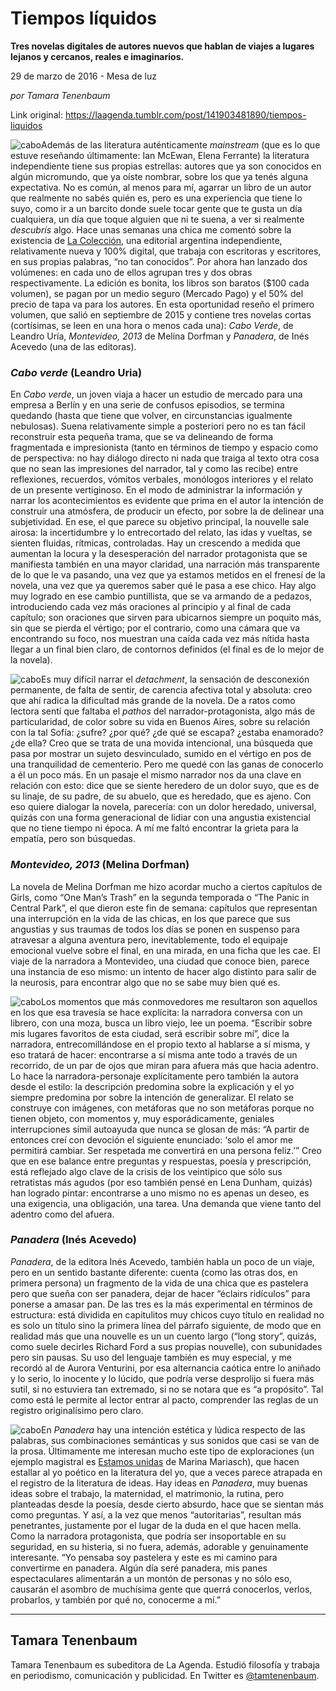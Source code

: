# Tiempos líquidos

**Tres novelas digitales de autores nuevos que hablan de viajes a lugares lejanos y cercanos, reales e imaginarios.**

29 de marzo de 2016 - Mesa de luz

_por Tamara Tenenbaum_

Link original: https://laagenda.tumblr.com/post/141903481890/tiempos-liquidos

![cabo](https://64.media.tumblr.com/800821f2a4358f8e5cb560f5bd73f257/tumblr_inline_pk01ndhM211t6q87u_250.jpg)Además de las literatura auténticamente *mainstream* (que es lo que estuve reseñando últimamente: Ian McEwan, Elena Ferrante) la literatura independiente tiene sus propias estrellas: autores que ya son conocidos en algún micromundo, que ya oíste nombrar, sobre los que ya tenés alguna expectativa. No es común, al menos para mí, agarrar un libro de un autor que realmente no sabés quién es, pero es una experiencia que tiene lo suyo, como ir a un barcito donde suele tocar gente que te gusta un día cualquiera, un día que toque alguien que ni te suena, a ver si realmente *descubrís* algo. Hace unas semanas una chica me comentó sobre la existencia de [La Colección](http://www.lacoleccion.com.ar/), una editorial argentina independiente, relativamente nueva y 100% digital, que trabaja con escritoras y escritores, en sus propias palabras, “no tan conocidos”. Por ahora han lanzado dos volúmenes: en cada uno de ellos agrupan tres y dos obras respectivamente. La edición es bonita, los libros son baratos ($100 cada volumen), se pagan por un medio seguro (Mercado Pago) y el 50% del precio de tapa va para los autores. En esta oportunidad reseño el primero volumen, que salió en septiembre de 2015 y contiene tres novelas cortas (cortísimas, se leen en una hora o menos cada una): *Cabo Verde*, de Leandro Uría, *Montevideo, 2013* de Melina Dorfman y *Panadera*, de Inés Acevedo (una de las editoras). 


### *Cabo verde* (Leandro Uria)

En *Cabo verde*, un joven viaja a hacer un estudio de mercado para una empresa a Berlín y en una serie de confusos episodios, se termina quedando (hasta que tiene que volver, en circunstancias igualmente nebulosas). Suena relativamente simple a posteriori pero no es tan fácil reconstruir esta pequeña trama, que se va delineando de forma fragmentada e impresionista (tanto en términos de tiempo y espacio como de perspectiva: no hay diálogo directo ni nada que traiga al texto otra cosa que no sean las impresiones del narrador, tal y como las recibe) entre reflexiones, recuerdos, vómitos verbales, monólogos interiores y el relato de un presente vertiginoso. En el modo de administrar la información y narrar los acontecimientos es evidente que prima en el autor la intención de construir una atmósfera, de producir un efecto, por sobre la de delinear una subjetividad. En ese, el que parece su objetivo principal, la nouvelle sale airosa: la incertidumbre y lo entrecortado del relato, las idas y vueltas, se sienten fluidas, rítmicas, controladas. Hay un crescendo a medida que aumentan la locura y la desesperación del narrador protagonista que se manifiesta también en una mayor claridad, una narración más transparente de lo que le va pasando, una vez que ya estamos metidos en el frenesí de la novela, una vez que ya queremos saber qué le pasa a ese chico. Hay algo muy logrado en ese cambio puntillista, que se va armando de a pedazos, introduciendo cada vez más oraciones al principio y al final de cada capítulo; son oraciones que sirven para ubicarnos siempre un poquito más, sin que se pierda el vértigo; por el contrario, como una cámara que va encontrando su foco, nos muestran una caída cada vez más nítida hasta llegar a un final bien claro, de contornos definidos (el final es de lo mejor de la novela). 


![cabo](https://64.media.tumblr.com/800821f2a4358f8e5cb560f5bd73f257/tumblr_inline_pk01ndhM211t6q87u_250.jpg)Es muy difícil narrar el *detachment*, la sensación de desconexión permanente, de falta de sentir, de carencia afectiva total y absoluta: creo que ahí radica la dificultad más grande de la novela. De a ratos como lectora sentí que faltaba el *pathos* del narrador-protagonista, algo más de particularidad, de color sobre su vida en Buenos Aires, sobre su relación con la tal Sofía: ¿sufre? ¿por qué? ¿de qué se escapa? ¿estaba enamorado? ¿de ella? Creo que se trata de una movida intencional, una búsqueda que pasa por mostrar un sujeto desvinculado, sumido en el vértigo en pos de una tranquilidad de cementerio. Pero me quedé con las ganas de conocerlo a él un poco más. En un pasaje el mismo narrador nos da una clave en relación con esto: dice que se siente heredero de un dolor suyo, que es de su linaje, de su padre, de su abuelo, que es heredado, que es ajeno. Con eso quiere dialogar la novela, parecería: con un dolor heredado, universal, quizás con una forma generacional de lidiar con una angustia existencial que no tiene tiempo ni época. A mí me faltó encontrar la grieta para la empatía, pero son búsquedas.


### *Montevideo, 2013* (Melina Dorfman)

La novela de Melina Dorfman me hizo acordar mucho a ciertos capítulos de Girls, como “One Man’s Trash” en la segunda temporada o “The Panic in Central Park”, el que dieron este fin de semana: capítulos que representan una interrupción en la vida de las chicas, en los que parece que sus angustias y sus traumas de todos los días se ponen en suspenso para atravesar a alguna aventura pero, inevitablemente, todo el equipaje emocional vuelve sobre el final, en una mirada, en una ficha que les cae. El viaje de la narradora a Montevideo, una ciudad que conoce bien, parece una instancia de eso mismo: un intento de hacer algo distinto para salir de la neurosis, para encontrar algo que no se sabe muy bien qué es. 


![cabo](https://64.media.tumblr.com/f8a10ec3ccafa9ad5758043381cbb78a/tumblr_inline_pk01neKxzj1t6q87u_250.jpg)Los momentos que más conmovedores me resultaron son aquellos en los que esa travesía se hace explícita: la narradora conversa con un librero, con una moza, busca un libro viejo, lee un poema. “Escribir sobre mis lugares favoritos de esta ciudad, será escribir sobre mí”, dice la narradora, entrecomillándose en el propio texto al hablarse a sí misma, y eso tratará de hacer: encontrarse a sí misma ante todo a través de un recorrido, de un par de ojos que miran para afuera más que hacia adentro. Lo hace la narradora-personaje explícitamente pero también la autora desde el estilo: la descripción predomina sobre la explicación y el yo siempre predomina por sobre la intención de generalizar. El relato se construye con imágenes, con metáforas que no son metáforas porque no tienen objeto, con momentos y, muy esporádicamente, geniales interrupciones símil autoayuda que nunca se glosan de más: “A partir de entonces creí con devoción el siguiente enunciado: ‘solo el amor me permitirá cambiar. Ser respetada me convertirá en una persona feliz.’” Creo que en ese balance entre preguntas y respuestas, poesía y prescripción, está reflejado algo clave de la crisis de los veintipico que sólo sus retratistas más agudos (por eso también pensé en Lena Dunham, quizás) han logrado pintar: encontrarse a uno mismo no es apenas un deseo, es una exigencia, una obligación, una tarea. Una demanda que viene tanto del adentro como del afuera.


### *Panadera* (Inés Acevedo)

*Panadera*, de la editora Inés Acevedo, también habla un poco de un viaje, pero en un sentido bastante diferente: cuenta (como las otras dos, en primera persona) un fragmento de la vida de una chica que es pastelera pero que sueña con ser panadera, dejar de hacer “éclairs ridículos” para ponerse a amasar pan. De las tres es la más experimental en términos de estructura: está dividida en capitulitos muy chicos cuyo título en realidad no es solo un título sino la primera línea del párrafo siguiente, de modo que en realidad más que una nouvelle es un un cuento largo (“long story”, quizás, como suele decirles Richard Ford a sus propias nouvelle), con subunidades pero sin pausas. Su uso del lenguaje también es muy especial, y me recordó al de Aurora Venturini, por esa alternancia caótica entre lo aniñado y lo serio, lo inocente y lo lúcido, que podría verse desprolijo si fuera más sutil, si no estuviera tan extremado, si no se notara que es “a propósito”. Tal como está le permite al lector entrar al pacto, comprender las reglas de un registro originalísimo pero claro. 


![cabo](https://64.media.tumblr.com/f2073587d57eb1caa802cf9141269624/tumblr_inline_pk01neAoUo1t6q87u_250.jpg)En *Panadera* hay una intención estética y lúdica respecto de las palabras, sus combinaciones semánticas y sus sonidos que casi se van de la prosa. Últimamente me interesan mucho este tipo de exploraciones (un ejemplo magistral es [Estamos unidas](http://laagenda.buenosaires.gob.ar/post/138528342885/novelas-de-aprendizaje) de Marina Mariasch), que hacen estallar al yo poético en la literatura del yo, que a veces parece atrapada en el registro de la literatura de ideas. Hay ideas en *Panadera*, muy buenas ideas sobre el trabajo, la maternidad, el matrimonio, la rutina, pero planteadas desde la poesía, desde cierto absurdo, hace que se sientan más como preguntas. Y así, a la vez que menos “autoritarias”, resultan más penetrantes, justamente por el lugar de la duda en el que hacen mella. Como la narradora protagonista, que podría ser insoportable en su seguridad, en su histeria, si no fuera, además, adorable y genuinamente interesante. “Yo pensaba soy pastelera y este es mi camino para convertirme en panadera. Algún día seré panadera, mis panes espectaculares alimentarán a un montón de personas y no sólo eso, causarán el asombro de muchísima gente que querrá conocerlos, verlos, probarlos, y también por qué no, conocerme a mí.”




---

 Tamara Tenenbaum
-----------------

 Tamara Tenenbaum es subeditora de La Agenda. Estudió filosofía y trabaja en periodismo, comunicación y publicidad. En Twitter es [@tamtenenbaum](https://twitter.com/tamtenenbaum). 

